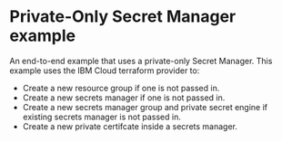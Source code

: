 # Private-Only Secret Manager example

An end-to-end example that uses a private-only Secret Manager. This example uses the IBM Cloud terraform provider to:
 - Create a new resource group if one is not passed in.
 - Create a new secrets manager if one is not passed in.
 - Create a new secrets manager group and private secret engine if existing secrets manager is not passed in.
 - Create a new private certifcate inside a secrets manager.
